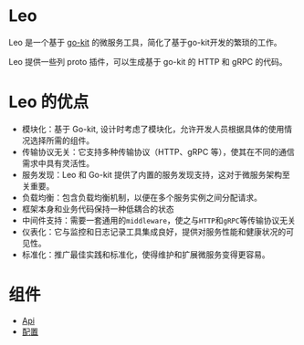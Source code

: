 # Leo
Leo 是一个基于 [go-kit](https://github.com/go-kit/kit) 的微服务工具，简化了基于go-kit开发的繁琐的工作。

Leo 提供一些列 proto 插件，可以生成基于 go-kit 的 HTTP 和 gRPC 的代码。

# Leo 的优点
* 模块化：基于 Go-kit, 设计时考虑了模块化，允许开发人员根据具体的使用情况选择所需的组件。
* 传输协议无关：它支持多种传输协议（HTTP、gRPC 等），使其在不同的通信需求中具有灵活性。
* 服务发现：Leo 和 Go-kit 提供了内置的服务发现支持，这对于微服务架构至关重要。
* 负载均衡：包含负载均衡机制，以便在多个服务实例之间分配请求。
* 框架本身和业务代码保持一种低耦合的状态
* 中间件支持：需要一套通用的`middleware`，使之与`HTTP`和`gRPC`等传输协议无关
* 仪表化：它与监控和日志记录工具集成良好，提供对服务性能和健康状况的可见性。
* 标准化：推广最佳实践和标准化，使得维护和扩展微服务变得更容易。



# 组件
* [Api](doc/api.md)
* [配置](doc/config.md)